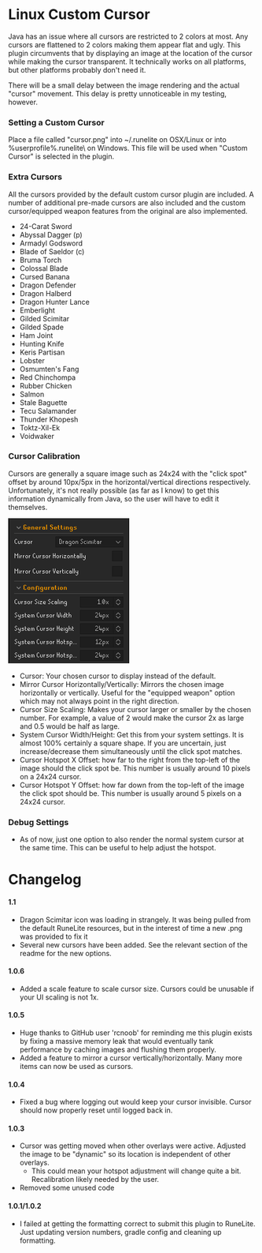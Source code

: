 # Linux Custom Cursor
Java has an issue where all cursors are restricted to 2 colors at most. Any cursors are flattened to 2 colors making 
them appear flat and ugly. This plugin circumvents that by displaying an image at the location of the cursor while 
making the cursor transparent. It technically works on all platforms, but other platforms probably don't need it.

There will be a small delay between the image rendering and the actual "cursor" movement. 
This delay is pretty unnoticeable in my testing, however.

### Setting a Custom Cursor
Place a file called "cursor.png" into ~/.runelite on OSX/Linux or into %userprofile%\.runelite\ on Windows. This file 
will be used when "Custom Cursor" is selected in the plugin.

### Extra Cursors
All the cursors provided by the default custom cursor plugin are included. A number of additional pre-made cursors
are also included and the custom cursor/equipped weapon features from the original are also implemented.

* 24-Carat Sword
* Abyssal Dagger (p)
* Armadyl Godsword
* Blade of Saeldor (c)
* Bruma Torch
* Colossal Blade
* Cursed Banana
* Dragon Defender
* Dragon Halberd
* Dragon Hunter Lance
* Emberlight
* Gilded Scimitar
* Gilded Spade
* Ham Joint
* Hunting Knife
* Keris Partisan
* Lobster
* Osmumten's Fang
* Red Chinchompa
* Rubber Chicken
* Salmon
* Stale Baguette
* Tecu Salamander
* Thunder Khopesh
* Toktz-Xil-Ek
* Voidwaker

### Cursor Calibration
Cursors are generally a square image such as 24x24 with the "click spot" offset by around 10px/5px 
in the horizontal/vertical directions respectively. Unfortunately, it's not really possible (as far as I know) to get 
this information dynamically from Java, so the user will have to edit it themselves.

![Settings](src/main/resources/general-settings-readme.png)
* Cursor: Your chosen cursor to display instead of the default.
* Mirror Cursor Horizontally/Vertically: Mirrors the chosen image horizontally or vertically. Useful for the "equipped weapon" option which may not always point in the right direction.
* Cursor Size Scaling: Makes your cursor larger or smaller by the chosen number. For example, a value of 2 would make the cursor 2x as large and 0.5 would be half as large.
* System Cursor Width/Height: Get this from your system settings. It is almost 100% certainly a square shape. If you are uncertain, just increase/decrease them simultaneously until the click spot matches.
* Cursor Hotspot X Offset: how far to the right from the top-left of the image should the click spot be. This number is usually around 10 pixels on a 24x24 cursor.
* Cursor Hotspot Y Offset: how far down from the top-left of the image the click spot should be. This number is usually around 5 pixels on a 24x24 cursor.

### Debug Settings
* As of now, just one option to also render the normal system cursor at the same time. This can be useful to help adjust the hotspot.

# Changelog
#### 1.1
* Dragon Scimitar icon was loading in strangely. It was being pulled from the default RuneLite resources, but in the interest of time a new .png was provided to fix it
* Several new cursors have been added. See the relevant section of the readme for the new options.
#### 1.0.6
* Added a scale feature to scale cursor size. Cursors could be unusable if your UI scaling is not 1x.
#### 1.0.5
* Huge thanks to GitHub user 'rcnoob' for reminding me this plugin exists by fixing a massive memory leak that would eventually tank performance by caching images and flushing them properly.
* Added a feature to mirror a cursor vertically/horizontally. Many more items can now be used as cursors.
#### 1.0.4
* Fixed a bug where logging out would keep your cursor invisible. Cursor should now properly reset until logged back in.
#### 1.0.3
* Cursor was getting moved when other overlays were active. Adjusted the image to be "dynamic" so its location is independent of other overlays.
  * This could mean your hotspot adjustment will change quite a bit. Recalibration likely needed by the user.
* Removed some unused code
#### 1.0.1/1.0.2
* I failed at getting the formatting correct to submit this plugin to RuneLite. Just updating version numbers, gradle config and cleaning up formatting.
